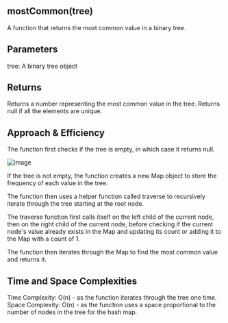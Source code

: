 ## mostCommon(tree)
A function that returns the most common value in a binary tree.

## Parameters
tree: A binary tree object

## Returns
Returns a number representing the most common value in the tree. Returns null if all the elements are unique.

## Approach & Efficiency
The function first checks if the tree is empty, in which case it returns null.

![image](https://user-images.githubusercontent.com/105423307/214479706-fbf75048-7c8a-43df-9a55-ada9fef46b1b.png)


If the tree is not empty, the function creates a new Map object to store the frequency of each value in the tree.

The function then uses a helper function called traverse to recursively iterate through the tree starting at the root node.

The traverse function first calls itself on the left child of the current node, then on the right child of the current node, before checking if the current node's value already exists in the Map and updating its count or adding it to the Map with a count of 1.

The function then iterates through the Map to find the most common value and returns it.

## Time and Space Complexities
Time Complexity: O(n) - as the function iterates through the tree one time.
Space Complexity: O(n) - as the function uses a space proportional to the number of nodes in the tree for the hash map.
